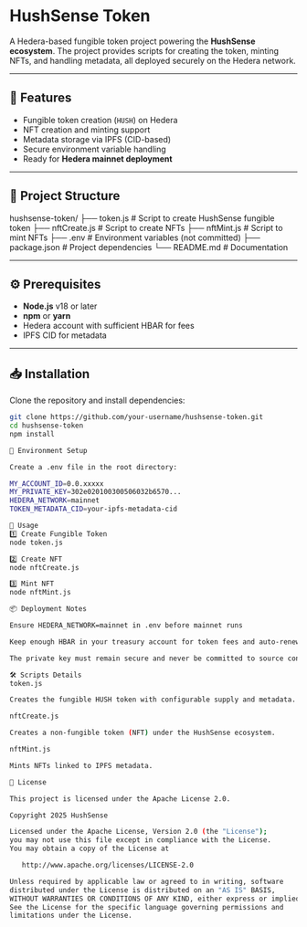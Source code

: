 # HushSense Token  

A Hedera-based fungible token project powering the **HushSense ecosystem**. The project provides scripts for creating the token, minting NFTs, and handling metadata, all deployed securely on the Hedera network.  

---

## 📌 Features  
- Fungible token creation (`HUSH`) on Hedera  
- NFT creation and minting support  
- Metadata storage via IPFS (CID-based)  
- Secure environment variable handling  
- Ready for **Hedera mainnet deployment**  

---

## 📂 Project Structure  
hushsense-token/
├── token.js # Script to create HushSense fungible token
├── nftCreate.js # Script to create NFTs
├── nftMint.js # Script to mint NFTs
├── .env # Environment variables (not committed)
├── package.json # Project dependencies
└── README.md # Documentation


---

## ⚙️ Prerequisites  
- **Node.js** v18 or later  
- **npm** or **yarn**  
- Hedera account with sufficient HBAR for fees  
- IPFS CID for metadata  

---

## 📥 Installation  
Clone the repository and install dependencies:  

```bash
git clone https://github.com/your-username/hushsense-token.git
cd hushsense-token
npm install

🔑 Environment Setup

Create a .env file in the root directory:

MY_ACCOUNT_ID=0.0.xxxxx
MY_PRIVATE_KEY=302e020100300506032b6570...
HEDERA_NETWORK=mainnet
TOKEN_METADATA_CID=your-ipfs-metadata-cid

🚀 Usage
1️⃣ Create Fungible Token
node token.js

2️⃣ Create NFT
node nftCreate.js

3️⃣ Mint NFT
node nftMint.js

📦 Deployment Notes

Ensure HEDERA_NETWORK=mainnet in .env before mainnet runs

Keep enough HBAR in your treasury account for token fees and auto-renewal

The private key must remain secure and never be committed to source control

🛠️ Scripts Details
token.js

Creates the fungible HUSH token with configurable supply and metadata.

nftCreate.js

Creates a non-fungible token (NFT) under the HushSense ecosystem.

nftMint.js

Mints NFTs linked to IPFS metadata.

📜 License

This project is licensed under the Apache License 2.0.

Copyright 2025 HushSense

Licensed under the Apache License, Version 2.0 (the "License");
you may not use this file except in compliance with the License.
You may obtain a copy of the License at

   http://www.apache.org/licenses/LICENSE-2.0

Unless required by applicable law or agreed to in writing, software
distributed under the License is distributed on an "AS IS" BASIS,
WITHOUT WARRANTIES OR CONDITIONS OF ANY KIND, either express or implied.
See the License for the specific language governing permissions and
limitations under the License.

